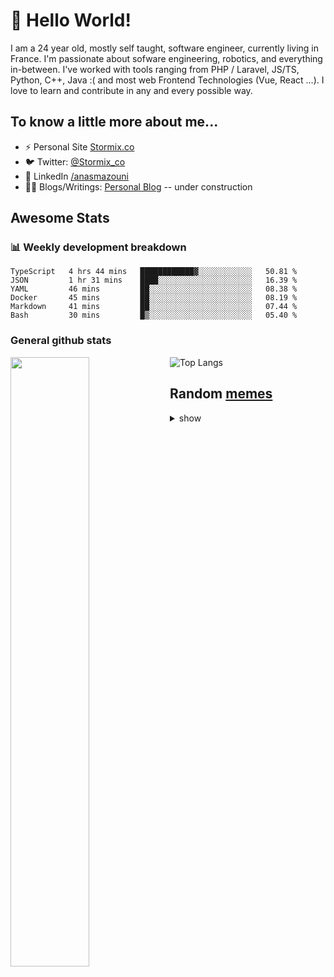 # 👋 Hello World!

I am a 24 year old, mostly self taught, software engineer, currently living in France. I'm passionate about sofware engineering, robotics, and everything in-between. I've worked with tools ranging from PHP / Laravel, JS/TS, Python, C++, Java :( and most web Frontend Technologies (Vue, React ...). I love to learn and contribute in any and every possible way.

## To know a little more about me...

- ⚡ Personal Site [Stormix.co](http://stormix.co/)
- 🐦 Twitter: [@Stormix_co](https://twitter.com/stormix_co)
- 👥 LinkedIn [/anasmazouni](https://linkedin.com/in/anasmazouni)
- 👨‍💻 Blogs/Writings: [Personal Blog](https://blog.anasmazouni.dev/) -- under construction

## Awesome Stats

### :bar_chart: Weekly development breakdown

<!--START_SECTION:waka-->

```text
TypeScript   4 hrs 44 mins   ████████████▓░░░░░░░░░░░░   50.81 %
JSON         1 hr 31 mins    ████░░░░░░░░░░░░░░░░░░░░░   16.39 %
YAML         46 mins         ██░░░░░░░░░░░░░░░░░░░░░░░   08.38 %
Docker       45 mins         ██░░░░░░░░░░░░░░░░░░░░░░░   08.19 %
Markdown     41 mins         ██░░░░░░░░░░░░░░░░░░░░░░░   07.44 %
Bash         30 mins         █▒░░░░░░░░░░░░░░░░░░░░░░░   05.40 %
```

<!--END_SECTION:waka-->


### General github stats

[<img align="left" width="50%" src="https://github-readme-stats.vercel.app/api?username=stormix&count_private=true&show_icons=true&theme=radical" />](https://github-readme-stats.vercel.app/api?username=stormix&count_private=true&show_icons=true&theme=radical)
![Top Langs](https://github-readme-stats.vercel.app/api/top-langs/?username=stormix&hide=TeX&layout=compact&theme=radical)


## Random [memes](https://github.com/Stormix/memes/)
<details>
<summary> show
</summary>
  
  ![meme](https://memes.stormix.co/send/memes)
</details>


